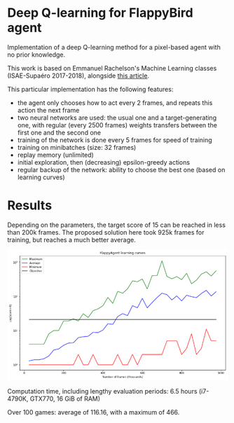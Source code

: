 # Deep Q-learning for FlappyBird agent

Implementation of a deep Q-learning method for a pixel-based agent with no prior knowledge.

This work is based on Emmanuel Rachelson's Machine Learning classes (ISAE-Supaéro 2017-2018), alongside [this article](https://www.nature.com/articles/nature14236).

This particular implementation has the following features:
* the agent only chooses how to act every 2 frames, and repeats this action the next frame
* two neural networks are used: the usual one and a target-generating one, with regular (every 2500 frames) weights transfers between the first one and the second one
* training of the network is done every 5 frames for speed of training
* training on minibatches (size: 32 frames)
* replay memory (unlimited)
* initial exploration, then (decreasing) epsilon-greedy actions
* regular backup of the network: ability to choose the best one (based on learning curves)

# Results

Depending on the parameters, the target score of 15 can be reached in less than 200k frames. The proposed solution here took 925k frames for training, but reaches a much better average.

![learning](./learning.png)

Computation time, including lengthy evaluation periods: 6.5 hours (i7-4790K, GTX770, 16 GiB of RAM)

Over 100 games: average of 116.16, with a maximum of 466.
